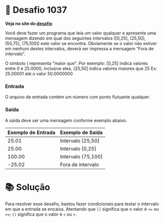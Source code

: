 # 📖 Desafio 1037

**Veja no site do [desafio](https://www.beecrowd.com.br/judge/pt/problems/view/1037)**

Você deve fazer um programa que leia um valor qualquer e apresente uma mensagem dizendo em qual dos seguintes intervalos ([0,25], (25,50], (50,75], (75,100]) este valor se encontra. Obviamente se o valor não estiver em nenhum destes intervalos, deverá ser impressa a mensagem “Fora de intervalo”.

O símbolo ( representa "maior que". Por exemplo:
[0,25] indica valores entre 0 e 25.0000, inclusive eles.
(25,50] indica valores maiores que 25 Ex: 25.00001 até o valor 50.0000000

### Entrada

O arquivo de entrada contém um número com ponto flutuante qualquer.

### Saída

A saída deve ser uma mensagem conforme exemplo abaixo.

| Exemplo de Entrada | Exemplo de Saída   |
| ------------------ | ------------------ |
| 25.01              | Intervalo (25,50]  |
| 25.00              | Intervalo [0,25]   |
| 100.00             | Intervalo (75,100] |
| -25.02             | Fora de intervalo  |

# 📚 Solução

Para resolver esse desafio, bastou fazer condicionais para testar o intervalo em que a entrada se encaixa. Atentando que `[]` significa que o valor é `<=` ou `>=`; `()` significa que o valor é `<` ou `>`.
